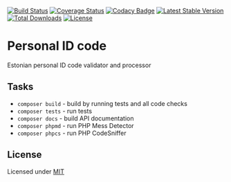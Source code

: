 [![Build Status](https://travis-ci.org/renekorss/personal-id-code-php.svg?branch=master)](https://travis-ci.org/renekorss/personal-id-code-php)
[![Coverage Status](https://coveralls.io/repos/renekorss/personal-id-code-php/badge.svg?branch=master&service=github)](https://coveralls.io/github/renekorss/personal-id-code-php?branch=master)
[![Codacy Badge](https://api.codacy.com/project/badge/Grade/634a0a6cf7c84e74aeedb2989bc299c5)](https://www.codacy.com/app/renekorss/personal-id-code-php?utm_source=github.com&amp;utm_medium=referral&amp;utm_content=renekorss/personal-id-code-php&amp;utm_campaign=Badge_Grade)
[![Latest Stable Version](https://poser.pugx.org/renekorss/personal-id-code-php/v/stable)](https://packagist.org/packages/renekorss/personal-id-code-php)
[![Total Downloads](https://poser.pugx.org/renekorss/personal-id-code-php/downloads)](https://packagist.org/packages/renekorss/personal-id-code-php)
[![License](http://img.shields.io/badge/license-MIT-blue.svg)](LICENSE)

# Personal ID code
Estonian personal ID code validator and processor

## Tasks

- `composer build` - build by running tests and all code checks
- `composer tests` - run tests
- `composer docs` - build API documentation
- `composer phpmd` - run PHP Mess Detector
- `composer phpcs` - run PHP CodeSniffer

## License

Licensed under [MIT](LICENSE)

